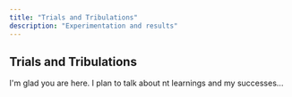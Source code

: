 ```yaml
--- 
title: "Trials and Tribulations"
description: "Experimentation and results" 
--- 
```


## Trials and Tribulations

I'm glad you are here. I plan to talk about nt learnings and my successes...

